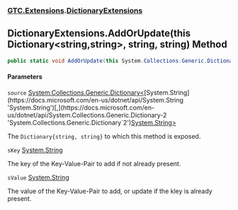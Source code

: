 ### [GTC.Extensions](GTC.Extensions.md 'GTC.Extensions').[DictionaryExtensions](GTC.Extensions.DictionaryExtensions.md 'GTC.Extensions.DictionaryExtensions')

## DictionaryExtensions.AddOrUpdate(this Dictionary<string,string>, string, string) Method

```csharp
public static void AddOrUpdate(this System.Collections.Generic.Dictionary<string,string> source, string sKey, string sValue);
```
#### Parameters

<a name='GTC.Extensions.DictionaryExtensions.AddOrUpdate(thisSystem.Collections.Generic.Dictionary_string,string_,string,string).source'></a>

`source` [System.Collections.Generic.Dictionary&lt;](https://docs.microsoft.com/en-us/dotnet/api/System.Collections.Generic.Dictionary-2 'System.Collections.Generic.Dictionary`2')[System.String](https://docs.microsoft.com/en-us/dotnet/api/System.String 'System.String')[,](https://docs.microsoft.com/en-us/dotnet/api/System.Collections.Generic.Dictionary-2 'System.Collections.Generic.Dictionary`2')[System.String](https://docs.microsoft.com/en-us/dotnet/api/System.String 'System.String')[&gt;](https://docs.microsoft.com/en-us/dotnet/api/System.Collections.Generic.Dictionary-2 'System.Collections.Generic.Dictionary`2')

The `Dictionary{string, string}` to which this method is exposed.

<a name='GTC.Extensions.DictionaryExtensions.AddOrUpdate(thisSystem.Collections.Generic.Dictionary_string,string_,string,string).sKey'></a>

`sKey` [System.String](https://docs.microsoft.com/en-us/dotnet/api/System.String 'System.String')

The key of the Key-Value-Pair to add if not already present.

<a name='GTC.Extensions.DictionaryExtensions.AddOrUpdate(thisSystem.Collections.Generic.Dictionary_string,string_,string,string).sValue'></a>

`sValue` [System.String](https://docs.microsoft.com/en-us/dotnet/api/System.String 'System.String')

The value of the Key-Value-Pair to add, or update if the kley is already present.